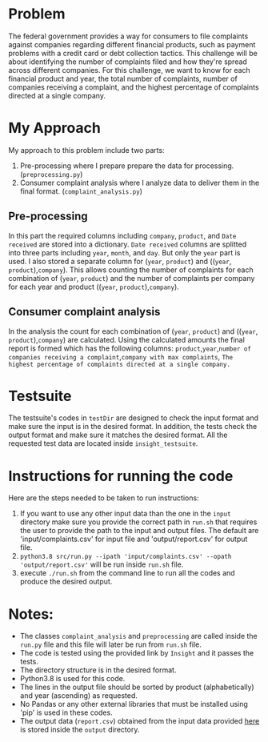 # Problem
The federal government provides a way for consumers to file complaints against companies regarding different financial products, such as payment problems with a credit card or debt collection tactics. This challenge will be about identifying the number of complaints filed and how they're spread across different companies. For this challenge, we want to know for each financial product and year, the total number of complaints, number of companies receiving a complaint, and the highest percentage of complaints directed at a single company.

# My Approach
My approach to this problem include two parts:
1) Pre-processing where I prepare prepare the data for processing. (`preprocessing.py`) 
2) Consumer complaint analysis where I analyze data to deliver them in the final format. (`complaint_analysis.py`)

## Pre-processing
In this part the required columns including `company`, `product`, and `Date received` are stored into a dictionary.
`Date received` columns are splitted into three parts including `year`, `month`, and `day`. But only the `year` part is used. 
I also stored a separate column for (`year`, `product`) and ((`year`, `product`),`company`). This allows counting the number of complaints for each combination of (`year`, `product`) and the number of complaints per company for each year and product ((`year`, `product`),`company`).

## Consumer complaint analysis
In the analysis the count for each combination of (`year`, `product`) and ((`year`, `product`),`company`) are calculated. Using the calculated amounts the final report is formed which has the following columns:
`product`,`year`,`number of companies receiving a complaint`,`company with max complaints`, `The highest percentage of complaints directed at a single company.`

# Testsuite
The testsuite's codes in `testDir` are designed to check the input format and make sure the input is in the desired format. In addition, the tests check the output format and make sure it matches the desired format. 
All the requested test data are located inside `insight_testsuite`.

# Instructions for running the code
Here are the steps needed to be taken to run instructions:
1) If you want to use any other input data than the one in the `input` directory make sure you provide the correct path in `run.sh` that requires the user to provide the path to the input and output files. The default are 'input/complaints.csv' for input file and 'output/report.csv' for output file.
2) `python3.8 src/run.py --ipath 'input/complaints.csv' --opath 'output/report.csv'` will be run inside `run.sh` file. 
3) execute `./run.sh` from the command line to run all the codes and produce the desired output.

# Notes:
- The classes `complaint_analysis` and `preprocessing` are called inside the `run.py` file and this file will later be run from `run.sh` file.
- The code is tested using the provided link by `Insight` and it passes the tests.
- The directory structure is in the desired format.
- Python3.8 is used for this code.
- The lines in the output file should be sorted by product (alphabetically) and year (ascending) as requested.
- No Pandas or any other external libraries that must be installed using 'pip' is used in these codes.
- The output data (`report.csv`) obtained from the input data provided [here](http://files.consumerfinance.gov/ccdb/complaints.csv.zip) is stored inside the `output` directory.
